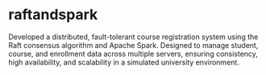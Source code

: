 # raftandspark
Developed a distributed, fault-tolerant course registration system using the Raft consensus algorithm and Apache Spark. Designed to manage student, course, and enrollment data across multiple servers, ensuring consistency, high availability, and scalability in a simulated university environment.
